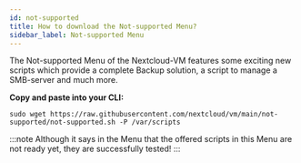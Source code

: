 ```yaml
---
id: not-supported
title: How to download the Not-supported Menu?
sidebar_label: Not-supported Menu
---
```


The Not-supported Menu of the Nextcloud-VM features some exciting new scripts which provide a complete Backup solution, a script to manage a SMB-server and much more.

**Copy and paste into your CLI:**
```shell
sudo wget https://raw.githubusercontent.com/nextcloud/vm/main/not-supported/not-supported.sh -P /var/scripts
```
:::note
Although it says in the Menu that the offered scripts in this Menu are not ready yet, they are successfully tested!
:::